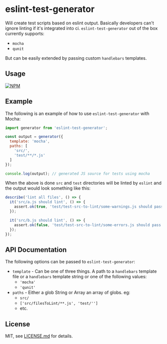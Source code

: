 # eslint-test-generator

Will create test scripts based on eslint output. Basically developers can't ignore linting if it's integrated into ci. `eslint-test-generator` out of the box currently supports:

- `mocha`
- `qunit`

But can be easily extended by passing custom `handlebars` templates.

## Usage

[![NPM](https://nodei.co/npm/eslint-test-generator.png)](https://www.npmjs.com/package/eslint-test-generator)

## Example
The following is an example of how to use `eslint-test-generator` with Mocha:
```javascript
import generator from 'eslint-test-generator';

const output = generator({
  template: 'mocha',
  paths: [
    'src/',
    'test/**/*.js'
  ]
});

console.log(output); // generated JS source for tests using mocha
```

When the above is done `src` and `test` directories will be linted by `eslint` and the output would look something like this:

```javascript
describe('lint all files', () => {
  it('src/a.js should lint', () => {
    assert.ok(true, 'test/test-src-to-lint/some-warnings.js should pass lint.');
  });

  it('src/b.js should lint', () => {
    assert.ok(false, 'test/test-src-to-lint/some-errors.js should pass lint.\n1:4 - Parsing error: Unexpected token ');
  });
});
```

## API Documentation

The following options can be passed to `eslint-test-generator`:
- `template` - Can be one of three things. A path to a `handlebars` template file or a `handlebars` template string or one of the following values:
  + `'mocha'`
  + `'qunit'`
- `paths` - Either a glob String or Array an array of globs. eg:
  + `src/` 
  + `['src/filesToLint/**.js', 'test/'']`
  + etc.

## License

MIT, see [LICENSE.md](http://github.com/mikkoh/eslint-test-generator/blob/master/LICENSE.md) for details.
